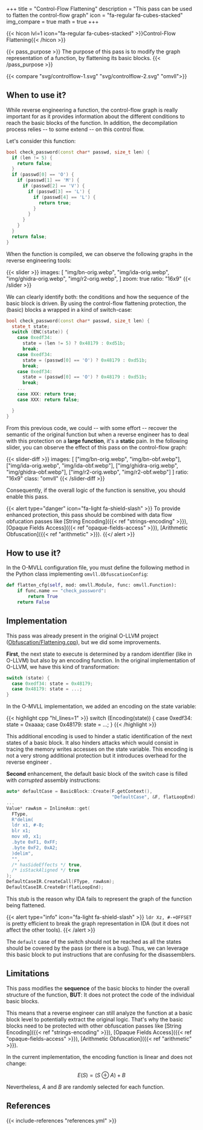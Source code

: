 +++
title       = "Control-Flow Flattening"
description = "This pass can be used to flatten the control-flow graph"
icon        = "fa-regular fa-cubes-stacked"
img_compare = true
math        = true
+++

{{< hicon lvl=1 icon="fa-regular fa-cubes-stacked" >}}Control-Flow Flattening{{< /hicon >}}

{{< pass_purpose >}}
The purpose of this pass is to modify the graph representation of a function,
by flattening its basic blocks.
{{< /pass_purpose >}}

{{< compare "svg/controlflow-1.svg" "svg/controlflow-2.svg" "omvll">}}

## When to use it?

While reverse engineering a function, the control-flow graph is really important
for as it provides information about the different conditions to reach the basic blocks
of the function. In addition, the decompilation process relies -- to some extend -- on this
control flow.

Let's consider this function:

```cpp
bool check_password(const char* passwd, size_t len) {
  if (len != 5) {
    return false;
  }
  if (passwd[0] == 'O') {
    if (passwd[1] == 'M') {
      if (passwd[2] == 'V') {
        if (passwd[3] == 'L') {
          if (passwd[4] == 'L') {
            return true;
          }
        }
      }
    }
  }
  return false;
}
```
When the function is compiled, we can observe the following graphs in the reverse engineering tools:

{{< slider >}}
images: [
  "img/bn-orig.webp",
  "img/ida-orig.webp",
  "img/ghidra-orig.webp",
  "img/r2-orig.webp",
]
zoom: true
ratio: "16x9"
{{< /slider >}}

We can clearly identify both: the conditions and how the sequence of the basic block is driven.
By using the control-flow flattening protection, the (basic) blocks a wrapped in a kind of switch-case:


```cpp
bool check_password(const char* passwd, size_t len) {
  state_t state;
  switch (ENC(state)) {
    case 0xedf34:
      state = (len != 5) ? 0x48179 : 0xd51b;
      break;
    case 0xedf34:
      state = (passwd[0] == 'O') ? 0x48179 : 0xd51b;
      break;
    case 0xedf34:
      state = (passwd[0] == 'O') ? 0x48179 : 0xd51b;
      break;
    ...
    case XXX: return true;
    case XXX: return false;

  }
}
```

From this previous code, we could -- with some effort -- recover the semantic of the original function but when
a reverse engineer has to deal with this protection on a **large function**, it's a **static** pain.
In the following slider, you can observe the effect of this pass on the control-flow graph:

{{< slider-diff >}}
images: [
  ["img/bn-orig.webp",     "img/bn-obf.webp"],
  ["img/ida-orig.webp",    "img/ida-obf.webp"],
  ["img/ghidra-orig.webp", "img/ghidra-obf.webp"],
  ["img/r2-orig.webp",     "img/r2-obf.webp"]
]
ratio: "16x9"
class: "omvll"
{{< /slider-diff >}}

Consequently, if the overall logic of the function is sensitive, you should enable this pass.

{{< alert type="danger" icon="fa-light fa-shield-slash" >}}
To provide enhanced protection, this pass should be combined with
data flow obfucation passes like
[String Encoding]({{< ref "strings-encoding" >}}),
[Opaque Fields Access]({{< ref "opaque-fields-access" >}}),
[Arithmetic Obfuscation]({{< ref "arithmetic" >}}).
{{</ alert >}}

## How to use it?

In the O-MVLL configuration file, you must define the following method in the Python class implementing
`omvll.ObfuscationConfig`:

```python
def flatten_cfg(self, mod: omvll.Module, func: omvll.Function):
    if func.name == "check_password":
        return True
    return False
```

## Implementation

This pass was already present in the original O-LLVM project ([Obfuscation/Flattening.cpp](https://github.com/obfuscator-llvm/obfuscator/blob/42f732c274e7cf9d7ddf2097bfc181de7587147e/lib/Transforms/Obfuscation/Flattening.cpp)),
but we did some improvements.

**First**, the next state to execute is determined by a random identifier (like in O-LLVM) but also by an
encoding function.
In the original implementation of O-LLVM, we have this kind of transformation:

```cpp
switch (state) {
  case 0xedf34: state = 0x48179;
  case 0x48179: state = ...;
}
```

In the O-MVLL implementation, we added an encoding on the state variable:

{{< highlight cpp "hl_lines=1" >}}
switch (Encoding(state)) {
  case 0xedf34: state = 0xaaaa;
  case 0x48179: state = ...;
}
{{< /highlight >}}

This additional encoding is used to hinder a static identification of the next states of a basic block.
It also hinders attacks which would consist in tracing the memory writes accesses on the state variable. This
encoding is not a very strong additional protection but it introduces overhead for the reverse engineer
<i class="fa-regular fa-dragon"></i>.

**Second** enhancement, the default basic block of the switch case is filled with *corrupted* assembly instructions:

```cpp
auto* defaultCase = BasicBlock::Create(F.getContext(),
                                       "DefaultCase", &F, flatLoopEnd);
...
Value* rawAsm = InlineAsm::get(
  FType,
  R"delim(
  ldr x1, #-8;
  blr x1;
  mov x0, x1;
  .byte 0xF1, 0xFF;
  .byte 0xF2, 0xA2;
  )delim",
  "",
  /* hasSideEffects */ true,
  /* isStackAligned */ true
);
DefaultCaseIR.CreateCall(FType, rawAsm);
DefaultCaseIR.CreateBr(flatLoopEnd);
```

This stub is the reason why IDA fails to represent the graph of the function being flattened.

{{< alert type="info" icon="fa-light fa-shield-slash" >}}
`ldr Xz, #-+OFFSET` is pretty efficient to break the graph representation in IDA (but it does not affect the other tools).
{{< /alert >}}

The `default` case of the switch should not be reached as all the states should be covered by the pass (or there is a bug).
Thus, we can leverage this basic block to put instructions that are confusing for the disassemblers.

## Limitations

This pass modifies the **sequence** of the basic blocks to hinder the overall structure of the function,
**BUT**: It does not protect the code of the individual basic blocks.

This means that a reverse
engineer can still analyze the function at a basic block level to potentially extract the original logic.
That's why the basic blocks need to be protected with other obfuscation passes like
[String Encoding]({{< ref "strings-encoding" >}}),
[Opaque Fields Access]({{< ref "opaque-fields-access" >}}),
[Arithmetic Obfuscation]({{< ref "arithmetic" >}}).

In the current implementation, the encoding function is linear and does not change:

$$E(S) = (S \oplus A) + B$$

Nevertheless, $A$ and $B$ are randomly selected for each function.

## References

{{< include-references "references.yml" >}}
